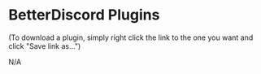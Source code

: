 # BetterDiscord Plugins
(To download a plugin, simply right click the link to the one you want and click "Save link as...")

N/A
